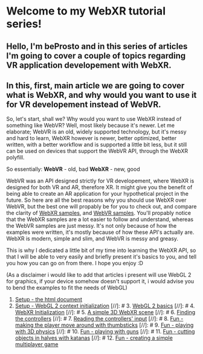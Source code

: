 # Welcome to my WebXR tutorial series!
## Hello, I'm beProsto and in this series of articles I'm going to cover a couple of topics regarding VR application developement with WebXR. 
## In this, first, main article we are going to cover what is WebXR, and why would you want to use it for VR developement instead of WebVR.

So, let's start, shall we?
Why would you want to use WebXR instead of something like WebVR? Well, most likely because it's newer.
Let me elaborate; WebVR is an old, widely supported technology, but it's messy and hard to learn, WebXR however is newer,
better optimized, better written, with a better workflow and is supported a little bit less, 
but it still can be used on devices that support the WebVR API, through the WebXR polyfill.

So essentially:
**WebVR** - old, bad
**WebXR** - new, good

WebVR was an API designed strictly for VR developement, where WebXR is designed for both VR and AR, therefore XR.
It might give you the benefit of being able to create an AR application for your hypothetical project in the future.
So here are all the best reasons why you should use WebXR over WebVR, but the best one will propably be for you to check out,
and compare the clarity of [WebXR samples](https://immersive-web.github.io/webxr-samples/), and [WebVR samples](https://webvr.info/samples/).
You'll propably notice that the WebXR samples are a lot easier to follow and understand, whereas the WebVR samples are just messy.
It's not only because of how the examples were written, it's mostly because of how these API's actually are.
WebXR is modern, simple and slim, and WebVR is messy and greasy.

This is why I dedicated a little bit of my time into learning the WebXR API, 
so that I will be able to very easily and briefly present it's basics to you, 
and tell you how you can go on from there.
I hope you enjoy :D

(As a disclaimer i would like to add that articles i present will use WebGL 2 for graphics, 
if your device somehow doesn't support it, i would advise you to bend the examples to fit the needs of WebGL)

1. [Setup - the html document](tutorial1)
2. [Setup - WebGL 2 context initialization](tutorial2)
[//]: # 3. [WebGL 2 basics](tutorial3)
[//]: # 4. [WebXR Initialization](tutorial4)
[//]: # 5. [A simple 3D WebXR scene](tutorial5)
[//]: # 6. [Finding the controllers](tutorial6)
[//]: # 7. [Reading the controllers' input](tutorial7)
[//]: # 8. [Fun - making the player move around with thumbsticks](tutorial8)
[//]: # 9. [Fun - playing with 3D physics](tutorial9)
[//]: # 10. [Fun - playing with guns](tutorial10)
[//]: # 11. [Fun - cutting objects in halves with katanas](tutorial11)
[//]: # 12. [Fun - creating a simple multiplayer game](tutorial12)
